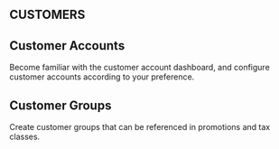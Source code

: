 CUSTOMERS
--

## Customer Accounts

Become familiar with the customer account dashboard, and configure customer accounts according to your preference.

## Customer Groups

Create customer groups that can be referenced in promotions and tax classes.